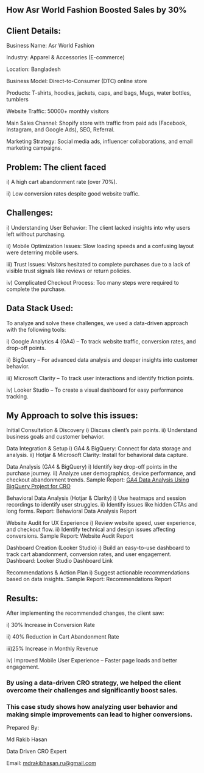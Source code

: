 ## How Asr World Fashion Boosted Sales by 30%

## Client Details:

Business Name: Asr World Fashion

Industry: Apparel & Accessories (E-commerce)

Location: Bangladesh

Business Model: Direct-to-Consumer (DTC) online store

Products: T-shirts, hoodies, jackets, caps, and bags,  Mugs, water bottles, tumblers

Website Traffic: 50000+ monthly visitors

Main Sales Channel: Shopify store with traffic from paid ads (Facebook, Instagram, and Google Ads), SEO, Referral.

Marketing Strategy: Social media ads, influencer collaborations, and email marketing campaigns.

## Problem: The client faced

i) A high cart abandonment rate (over 70%).

ii) Low conversion rates despite good website traffic.


## Challenges:

i) Understanding User Behavior: The client lacked insights into why users left without purchasing.

ii) Mobile Optimization Issues: Slow loading speeds and a confusing layout were deterring mobile users.

iii) Trust Issues: Visitors hesitated to complete purchases due to a lack of visible trust signals like reviews or return policies.

iv) Complicated Checkout Process: Too many steps were required to complete the purchase.

## Data Stack Used:

To analyze and solve these challenges, we used a data-driven approach with the following tools:

i) Google Analytics 4 (GA4) – To track website traffic, conversion rates, and drop-off points.

ii) BigQuery – For advanced data analysis and deeper insights into customer behavior.

iii) Microsoft Clarity – To track user interactions and identify friction points.

iv) Looker Studio – To create a visual dashboard for easy performance tracking.


## My Approach to solve this issues:

Initial Consultation & Discovery
i) Discuss client’s pain points.
ii) Understand business goals and customer behavior.

Data Integration & Setup
i) GA4 & BigQuery: Connect for data storage and analysis.
ii) Hotjar & Microsoft Clarity: Install for behavioral data capture.

Data Analysis (GA4 & BigQuery)
i) Identify key drop-off points in the purchase journey.
ii) Analyze user demographics, device performance, and checkout abandonment trends.
Sample Report: [GA4 Data Analysis Using BigQuery Project for CRO](https://tinyurl.com/4aufb63n)

Behavioral Data Analysis (Hotjar & Clarity)
i) Use heatmaps and session recordings to identify user struggles.
ii) Identify issues like hidden CTAs and long forms.
Report: Behavioral Data Analysis Report

Website Audit for UX Experience
i) Review website speed, user experience, and checkout flow.
ii) Identify technical and design issues affecting conversions.
Sample Report: Website Audit Report

Dashboard Creation (Looker Studio)
i) Build an easy-to-use dashboard to track cart abandonment, conversion rates, and user engagement.
Dashboard: Looker Studio Dashboard Link

Recommendations & Action Plan
i) Suggest actionable recommendations based on data insights.
Sample Report: Recommendations Report


## Results:

After implementing the recommended changes, the client saw:

i) 30% Increase in Conversion Rate

ii) 40% Reduction in Cart Abandonment Rate

iii)25% Increase in Monthly Revenue

iv) Improved Mobile User Experience – Faster page loads and better engagement.


### By using a data-driven CRO strategy, we helped the client overcome their challenges and significantly boost sales. 
### This case study shows how analyzing user behavior and making simple improvements can lead to higher conversions.

Prepared By:

Md Rakib Hasan

Data Driven CRO Expert

Email: mdrakibhasan.ru@gmail.com
